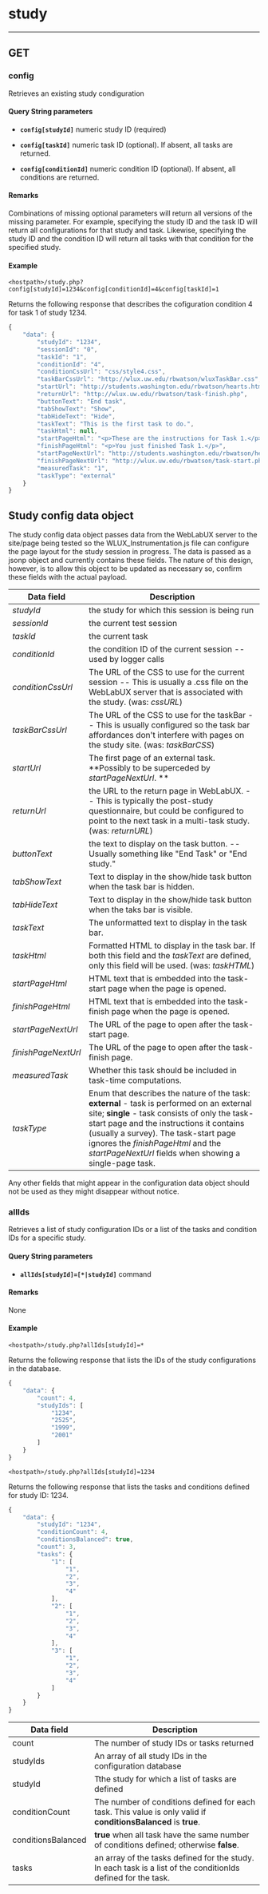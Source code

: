 # study
-----

## GET
### config
Retrieves an existing study condiguration

#### Query String parameters

* **`config[studyId]`** numeric study ID (required)

* **`config[taskId]`** numeric task ID (optional). If absent, all tasks are returned.

* **`config[conditionId]`** numeric condition ID (optional). If absent, all conditions are returned.
 
#### Remarks

Combinations of missing optional parameters will return all versions of the missing parameter. For example, specifying the study ID and the task ID will return all configurations for that study and task. Likewise, specifying the study ID and the condition ID will return all tasks with that condition for the specified study.

#### Example

```
<hostpath>/study.php?config[studyId]=1234&config[conditionId]=4&config[taskId]=1
```
Returns the following response that describes the cofiguration condition 4 for task 1 of study 1234.

```javascript
{
    "data": {
        "studyId": "1234",
        "sessionId": "0",
        "taskId": "1",
        "conditionId": "4",
        "conditionCssUrl": "css/style4.css",
        "taskBarCssUrl": "http://wlux.uw.edu/rbwatson/wluxTaskBar.css",
        "startUrl": "http://students.washington.edu/rbwatson/hearts.html",
        "returnUrl": "http://wlux.uw.edu/rbwatson/task-finish.php",
        "buttonText": "End task",
        "tabShowText": "Show",
        "tabHideText": "Hide",
        "taskText": "This is the first task to do.",
        "taskHtml": null,
        "startPageHtml": "<p>These are the instructions for Task 1.</p>",
        "finishPageHtml": "<p>You just finished Task 1.</p>",
        "startPageNextUrl": "http://students.washington.edu/rbwatson/hearts.html",
        "finishPageNextUrl": "http://wlux.uw.edu/rbwatson/task-start.php",
        "measuredTask": "1",
        "taskType": "external"
    }
}
```

## Study config data object
The study config data object passes data from the WebLabUX server to the site/page being tested 
so the WLUX_Instrumentation.js file can configure the page layout for the study session in progress. 
The data is passed as a jsonp object and currently contains these fields. The nature of this design, however,
is to allow this object to be updated as necessary so, confirm these fields with the actual payload.

| Data field | Description |
|--------------|------------------------------------------------------------------| 
| *studyId* | the study for which this session is being run |
| *sessionId* | the current test session  |
| *taskId* | the current task |
| *conditionId* | the condition ID of the current session -- used by logger calls |
| *conditionCssUrl* | The URL of the CSS to use for the current session -- This is usually a .css file on the WebLabUX server that is associated with the study. (was: *cssURL*) |  
| *taskBarCssUrl* | The URL of the CSS to use for the taskBar -- This is usually configured so the task bar affordances don't interfere with pages on the study site. (was: *taskBarCSS*) |
| *startUrl* | The first page of an external task. **Possibly to be superceded by *startPageNextUrl*. **|
| *returnUrl* | the URL to the return page in WebLabUX. -- This is typically the post-study questionnaire, but could be configured to point to the next task in a multi-task study. (was: *returnURL*) |
| *buttonText* | the text to display on the task button. -- Usually something like "End Task" or "End study." |
| *tabShowText* | Text to display in the show/hide task button when the task bar is hidden. |
| *tabHideText* | Text to display in the show/hide task button when the taks bar is visible. |
| *taskText* | The unformatted text to display in the task bar. |
| *taskHtml* | Formatted HTML to display in the task bar. If both this field and the *taskText* are defined, only this field will be used. (was: *taskHTML*) |
| *startPageHtml* | HTML text that is embedded into the task-start page when the page is opened. |
| *finishPageHtml* | HTML text that is embedded into the task-finish page when the page is opened. |
| *startPageNextUrl* | The URL of the page to open after the task-start page. |
| *finishPageNextUrl* | The URL of the page to open after the task-finish page. |
| *measuredTask* | Whether this task should be included in task-time computations. | 
| *taskType* | Enum that describes the nature of the task: **external** - task is performed on an external site; **single** - task consists of only the task-start page and the instructions it contains (usually a survey). The task-start page ignores the *finishPageHtml* and the *startPageNextUrl* fields when showing a single-page task. |

Any other fields that might appear in the configuration data object should not be used as they might disappear without notice.

### allIds
Retrieves a list of study configuration IDs or a list of the tasks and condition IDs for a specific study.

#### Query String parameters

* **`allIds[studyId]=[*|studyId]`** command

#### Remarks

None

#### Example
```
<hostpath>/study.php?allIds[studyId]=*
```
Returns the following response that lists the IDs of the study configurations in the database.

```javascript
{
    "data": {
        "count": 4,
        "studyIds": [
            "1234",
            "2525",
            "1999",
            "2001"
        ]
    }
}
```
```
<hostpath>/study.php?allIds[studyId]=1234
```
Returns the following response that lists the tasks and conditions defined for study ID: 1234.

```javascript
{
    "data": {
        "studyId": "1234",
        "conditionCount": 4,
        "conditionsBalanced": true,
        "count": 3,
        "tasks": {
            "1": [
                "1",
                "2",
                "3",
                "4"
            ],
            "2": [
                "1",
                "2",
                "3",
                "4"
            ],
            "3": [
                "1",
                "2",
                "3",
                "4"
            ]
        }
    }
}
```

| Data field | Description |
|--------------|------------------------------------------------------------------| 
| count | The number of study IDs or tasks returned |
| studyIds | An array of all study IDs in the configuration database |
| studyId | Tthe study for which a list of tasks are defined |
| conditionCount | The number of conditions defined for each task. This value is only valid if __conditionsBalanced__ is __true__. |
| conditionsBalanced | __true__ when all task have the same number of conditions defined; otherwise __false__. |
| tasks | an array of the tasks defined for the study. In each task is a list of the conditionIds defined for the task. |
